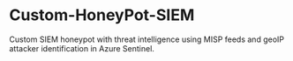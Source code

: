# Custom-HoneyPot-SIEM
Custom SIEM honeypot with threat intelligence using MISP feeds and geoIP attacker identification in Azure Sentinel. 
